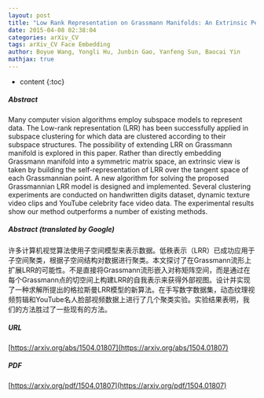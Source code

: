 ```yaml
---
layout: post
title: "Low Rank Representation on Grassmann Manifolds: An Extrinsic Perspective"
date: 2015-04-08 02:38:04
categories: arXiv_CV
tags: arXiv_CV Face Embedding
author: Boyue Wang, Yongli Hu, Junbin Gao, Yanfeng Sun, Baocai Yin
mathjax: true
---
```


* content
{:toc}

##### Abstract
Many computer vision algorithms employ subspace models to represent data. The Low-rank representation (LRR) has been successfully applied in subspace clustering for which data are clustered according to their subspace structures. The possibility of extending LRR on Grassmann manifold is explored in this paper. Rather than directly embedding Grassmann manifold into a symmetric matrix space, an extrinsic view is taken by building the self-representation of LRR over the tangent space of each Grassmannian point. A new algorithm for solving the proposed Grassmannian LRR model is designed and implemented. Several clustering experiments are conducted on handwritten digits dataset, dynamic texture video clips and YouTube celebrity face video data. The experimental results show our method outperforms a number of existing methods.

##### Abstract (translated by Google)
许多计算机视觉算法使用子空间模型来表示数据。低秩表示（LRR）已成功应用于子空间聚类，根据子空间结构对数据进行聚类。本文探讨了在Grassmann流形上扩展LRR的可能性。不是直接将Grassmann流形嵌入对称矩阵空间，而是通过在每个Grassmann点的切空间上构建LRR的自我表示来获得外部视图。设计并实现了一种求解所提出的格拉斯曼LRR模型的新算法。在手写数字数据集，动态纹理视频剪辑和YouTube名人脸部视频数据上进行了几个聚类实验。实验结果表明，我们的方法胜过了一些现有的方法。

##### URL
[https://arxiv.org/abs/1504.01807](https://arxiv.org/abs/1504.01807)

##### PDF
[https://arxiv.org/pdf/1504.01807](https://arxiv.org/pdf/1504.01807)

